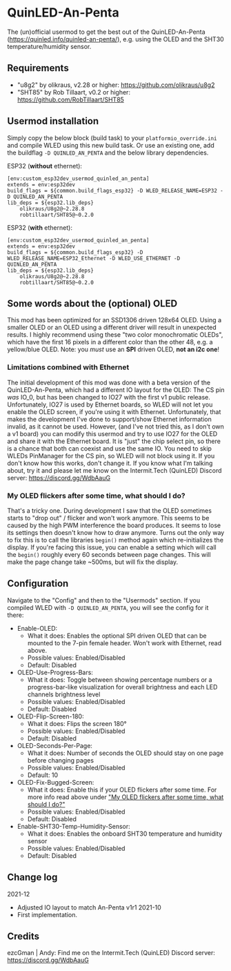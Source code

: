 # QuinLED-An-Penta
The (un)official usermod to get the best out of the QuinLED-An-Penta (https://quinled.info/quinled-an-penta/), e.g. using the OLED and the SHT30 temperature/humidity sensor.

## Requirements
* "u8g2" by olikraus, v2.28 or higher: https://github.com/olikraus/u8g2
* "SHT85" by Rob Tillaart, v0.2 or higher: https://github.com/RobTillaart/SHT85

## Usermod installation
Simply copy the below block (build task) to your `platformio_override.ini` and compile WLED using this new build task. Or use an existing one, add the buildflag `-D QUINLED_AN_PENTA` and the below library dependencies.

ESP32 (**without** ethernet):
```
[env:custom_esp32dev_usermod_quinled_an_penta]
extends = env:esp32dev
build_flags = ${common.build_flags_esp32} -D WLED_RELEASE_NAME=ESP32 -D QUINLED_AN_PENTA
lib_deps = ${esp32.lib_deps}
    olikraus/U8g2@~2.28.8
    robtillaart/SHT85@~0.2.0
```

ESP32 (**with** ethernet):
```
[env:custom_esp32dev_usermod_quinled_an_penta]
extends = env:esp32dev
build_flags = ${common.build_flags_esp32} -D WLED_RELEASE_NAME=ESP32_Ethernet -D WLED_USE_ETHERNET -D QUINLED_AN_PENTA
lib_deps = ${esp32.lib_deps}
    olikraus/U8g2@~2.28.8
    robtillaart/SHT85@~0.2.0
```

## Some words about the (optional) OLED
This mod has been optimized for an SSD1306 driven 128x64 OLED. Using a smaller OLED or an OLED using a different driver will result in unexpected results.
I highly recommend using these "two color monochromatic OLEDs", which have the first 16 pixels in a different color than the other 48, e.g. a yellow/blue OLED.
Note: you _must_ use an **SPI** driven OLED, **not an i2c one**!

### Limitations combined with Ethernet
The initial development of this mod was done with a beta version of the QuinLED-An-Penta, which had a different IO layout for the OLED: The CS pin _was_ IO_0, but has been changed to IO27 with the first v1 public release. Unfortunately, IO27 is used by Ethernet boards, so WLED will not let you enable the OLED screen, if you're using it with Ethernet. Unfortunately, that makes the development I've done to support/show Ethernet information invalid, as it cannot be used.
However, (and I've not tried this, as I don't own a v1 board) you can modify this usermod and try to use IO27 for the OLED and share it with the Ethernet board. It is "just" the chip select pin, so there is a chance that both can coexist and use the same IO. You need to skip WLEDs PinManager for the CS pin, so WLED will not block using it. If you don't know how this works, don't change it. If you know what I'm talking about, try it and please let me know on the Intermit.Tech (QuinLED) Discord server: https://discord.gg/WdbAauG

### My OLED flickers after some time, what should I do?
That's a tricky one. During development I saw that the OLED sometimes starts to "drop out" / flicker and won't work anymore. This seems to be caused by the high PWM interference the board produces. It seems to lose its settings then doesn't know how to draw anymore. Turns out the only way to fix this is to call the libraries `begin()` method again which re-initializes the display.
If you're facing this issue, you can enable a setting which will call the `begin()` roughly every 60 seconds between page changes. This will make the page change take ~500ms, but will fix the display.


## Configuration
Navigate to the "Config" and then to the "Usermods" section. If you compiled WLED with `-D QUINLED_AN_PENTA`, you will see the config for it there:
* Enable-OLED:
  * What it does: Enables the optional SPI driven OLED that can be mounted to the 7-pin female header. Won't work with Ethernet, read above.
  * Possible values: Enabled/Disabled
  * Default: Disabled
* OLED-Use-Progress-Bars:
  * What it does: Toggle between showing percentage numbers or a progress-bar-like visualization for overall brightness and each LED channels brightness level
  * Possible values: Enabled/Disabled
  * Default: Disabled
* OLED-Flip-Screen-180:
  * What it does: Flips the screen 180°
  * Possible values: Enabled/Disabled
  * Default: Disabled
* OLED-Seconds-Per-Page:
  * What it does: Number of seconds the OLED should stay on one page before changing pages
  * Possible values: Enabled/Disabled
  * Default: 10
* OLED-Fix-Bugged-Screen:
  * What it does: Enable this if your OLED flickers after some time. For more info read above under ["My OLED flickers after some time, what should I do?"](#My-OLED-flickers-after-some-time-what-should-I-do)
  * Possible values: Enabled/Disabled
  * Default: Disabled
* Enable-SHT30-Temp-Humidity-Sensor:
  * What it does: Enables the onboard SHT30 temperature and humidity sensor
  * Possible values: Enabled/Disabled
  * Default: Disabled

## Change log
2021-12
* Adjusted IO layout to match An-Penta v1r1
2021-10
* First implementation.

## Credits
ezcGman | Andy: Find me on the Intermit.Tech (QuinLED) Discord server: https://discord.gg/WdbAauG
